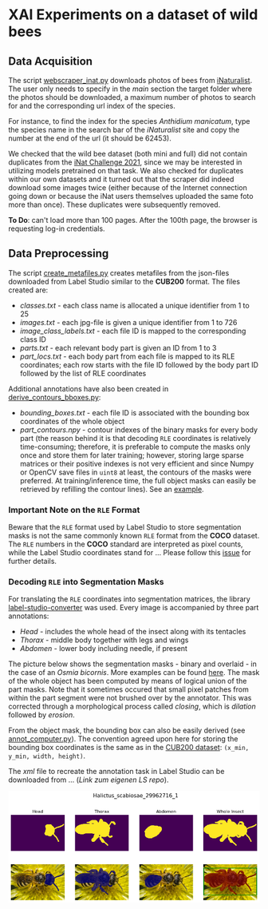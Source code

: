 # XAI Experiments on a dataset of wild bees

## Data Acquisition

The script [webscraper_inat.py](scripts/webscraper_inat.py) downloads 
photos of bees from [iNaturalist](https://www.inaturalist.org/observations). 
The user only needs to specify in the *main* section the target folder where 
the photos should be downloaded, a maximum number of photos to search for 
and the corresponding url index of the species. 

For instance, to find the index for the species *Anthidium manicatum*, 
type the species name in the search bar of the *iNaturalist* site and 
copy the number at the end of the url (it should be 62453).

We checked that the wild bee dataset (both mini and full) did not contain 
duplicates from the [iNat Challenge 2021](https://www.kaggle.com/c/inaturalist-2021), 
since we may be interested in utilizing models pretrained on that task. We 
also checked for duplicates within our own datasets and it turned out 
that the scraper did indeed download some images twice (either because 
of the Internet connection going down or because the iNat users themselves 
uploaded the same foto more than once). These duplicates were subsequently 
removed.

**To Do**: can't load more than 100 pages. After the 100th page, the 
browser is requesting log-in credentials. 


## Data Preprocessing

The script [create_metafiles.py](scripts/create_metafiles.py) creates 
metafiles from the json-files downloaded from Label Studio similar to the 
**CUB200** format. The files created are:

- *classes.txt* - each class name is allocated a unique identifier from 1 to 25
- *images.txt* - each jpg-file is given a unique identifier from 1 to 726
- *image_class_labels.txt* - each file ID is mapped to the corresponding class ID
- *parts.txt* - each relevant body part is given an ID from 1 to 3
- *part_locs.txt* - each body part from each file is mapped to its RLE coordinates; 
each row starts with the file ID followed by the body part ID followed by the list of 
RLE coordinates

Additional annotations have also been created in [derive_contours_bboxes.py](scripts/derive_contours_bboxes.py):

- *bounding_boxes.txt* - each file ID is associated with the bounding box coordinates of the whole object
- *part_contours.npy* - contour indexes of the binary masks for every body part (the reason behind it is that 
decoding `RLE` coordinates is relatively time-consuming; therefore, it is preferable to compute the masks only once and store 
them for later training; however, storing large sparse matrices or their positive indexes is not very efficient and since 
Numpy or OpenCV save files in `uint8` at least, the contours of the masks were preferred. At training/inference time, 
the full object masks can easily be retrieved by refilling the contour lines). See an [example](figures/masks_bboxes/Edges_Andrena_fulva_41623103_1.png).

### Important Note on the `RLE` Format

Beware that the `RLE` format used by Label Studio to store segmentation masks is not 
the same commonly known `RLE` format from the **COCO** dataset. The `RLE` numbers in 
the **COCO** standard are interpreted as pixel counts, while the Label Studio coordinates 
stand for ... Please follow this [issue](https://github.com/heartexlabs/label-studio-converter/issues/95) 
for further details.

### Decoding `RLE` into Segmentation Masks

For translating the `RLE` coordinates into segmentation matrices, the library 
[label-studio-converter](https://github.com/heartexlabs/label-studio-converter) 
was used. Every image is accompanied by three part annotations:

- *Head* - includes the whole head of the insect along with its tentacles
- *Thorax* - middle body together with legs and wings
- *Abdomen* - lower body including needle, if present

The picture below shows the segmentation masks - binary and overlaid - 
in the case of an *Osmia bicornis*. More examples can be found [here](figures/masks_bboxes). 
The mask of the whole object has been 
computed by means of logical union of the part masks. Note that it sometimes
occured that small pixel patches from within the part segment were not 
brushed over by the annotator. This was corrected through a morphological 
process called *closing*, which is *dilation* followed by *erosion*.

From the object mask, the bounding box can also be easily derived 
(see [annot_computer.py](beexplainable/utils/annot_computers.py)). The 
convention agreed upon here for storing the bounding box coordinates is 
the same as in the [CUB200 dataset](figures/Black_Footed_Albatross_0002_55_bbox.jpg): 
`(x_min, y_min, width, height)`.

The *xml* file to recreate the annotation task in Label Studio can be 
downloaded from ... (*Link zum eigenen LS repo*).

![Example of mask visualization](figures/masks_bboxes/MasksBBox_Halictus_scabiosae_29962716_1.png)
